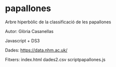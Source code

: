 # papallones
Arbre hiperbòlic de la classificació de les papallones

Autor: Glòria Casanellas

Javascript + DS3

Dades: https://data.nhm.ac.uk/

Fitxers:
  index.html
  dades2.csv
  scriptpapallones.js
